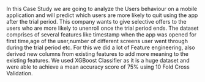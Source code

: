 In this Case Study we are going to analyze the Users behaviour on a mobile application and will predict which users are more likely to
quit using the app after the trial period. This company wants to give selective offers to the users who are more likely to unenroll
once the trial period ends.
The dataset comprises of several features like timestamp when the app was opened for first time,age of the user,number of different screens
user went through during the trial period etc.
For this we did a lot of Feature engineering, also derived new columns from existing features to add more meaning to the existing features.
We used XGBoost Classifier as it is a huge dataset and were able to achieve a mean accuracy score of 75% using 10 Fold Cross Validation.
